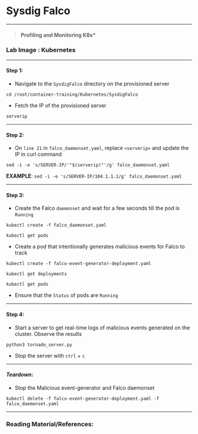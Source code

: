 # **Sysdig Falco**
---

> #### Profiling and Monitoring K8s*

### **Lab Image : Kubernetes**

---

#### Step 1:

* Navigate to the `SysdigFalco` directory on the provisioned server

```commandline
cd /root/container-training/Kubernetes/SysdigFalco
```

* Fetch the IP of the provisioned server

```commandline
serverip
```

---

#### Step 2:

* On `line 21` in `falco_daemonset.yaml`, replace `<serverip>` and update the IP in curl command

```commandline
sed -i -e 's/SERVER-IP/'"$(serverip)"'/g' falco_daemonset.yaml
```

**EXAMPLE**: `sed -i -e 's/SERVER-IP/104.1.1.1/g' falco_daemonset.yaml`

---

#### Step 3:

* Create the Falco `daemonset` and wait for a few seconds till the pod is `Running`

```commandline
kubectl create -f falco_daemonset.yaml
```
```commandline
kubectl get pods
```

* Create a pod that intentionally generates malicious events for Falco to track

```commandline
kubectl create -f falco-event-generator-deployment.yaml
```
```commandline
kubectl get deployments
```
```commandline
kubectl get pods
```

* Ensure that the `Status` of pods are `Running`

---

#### Step 4:

* Start a server to get real-time logs of malicious events generated on the cluster. Observe the results

```commandline
python3 tornado_server.py
```

* Stop the server with `ctrl` + `c`

---

#### *Teardown*:

* Stop the Malicious event-generator and Falco daemonset

```commandline
kubectl delete -f falco-event-generator-deployment.yaml -f falco_daemonset.yaml
```

---

### Reading Material/References:



